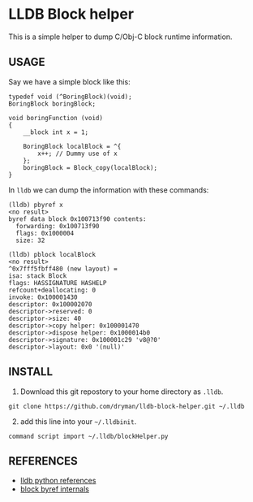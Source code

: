 # LLDB Block helper

This is a simple helper to dump C/Obj-C block runtime information. 

## USAGE

Say we have a simple block like this:

    typedef void (^BoringBlock)(void);
    BoringBlock boringBlock;

    void boringFunction (void)
    {
        __block int x = 1;

        BoringBlock localBlock = ^{
            x++; // Dummy use of x
        };  
        boringBlock = Block_copy(localBlock);
    }

In `lldb` we can dump the information with these commands:

    (lldb) pbyref x
    <no result>
    byref data block 0x100713f90 contents:
      forwarding: 0x100713f90
      flags: 0x1000004
      size: 32

    (lldb) pblock localBlock
    <no result>
    ^0x7fff5fbff480 (new layout) =
    isa: stack Block
    flags: HASSIGNATURE HASHELP
    refcount+deallocating: 0
    invoke: 0x100001430
    descriptor: 0x100002070
    descriptor->reserved: 0
    descriptor->size: 40
    descriptor->copy helper: 0x100001470
    descriptor->dispose helper: 0x1000014b0
    descriptor->signature: 0x100001c29 'v8@?0'
    descriptor->layout: 0x0 '(null)'


## INSTALL

1. Download this git repostory to your home directory as `.lldb`.

~~~~
git clone https://github.com/dryman/lldb-block-helper.git ~/.lldb
~~~~

2. add this line into your `~/.lldbinit`.

~~~~
command script import ~/.lldb/blockHelper.py 
~~~~

## REFERENCES

* [lldb python references][python]
* [block byref internals][blog]

[python]: http://lldb.llvm.org/python-reference.html
[blog]: http://www.idryman.org/blog/2012/09/29/c-objc-block-byref-internals/

